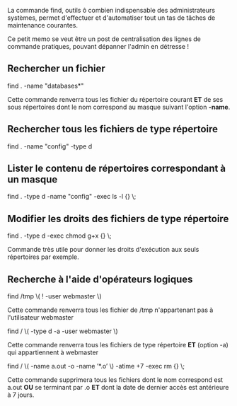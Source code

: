 
La commande find, outils ô combien indispensable des administrateurs systèmes, permet d'effectuer et d'automatiser tout un tas de tâches de maintenance courantes.

Ce petit memo se veut être un post de centralisation des lignes de commande pratiques, pouvant dépanner l'admin en détresse !

## Rechercher un fichier

<div class="codecolorer-container bash vibrant" style="overflow:auto;white-space:nowrap;width:100%;">
  <div class="bash codecolorer">
    <span class="kw2">find</span> . <span class="re5">-name</span> <span class="st0">"databases*"</span>
  </div>
</div>

Cette commande renverra tous les fichier du répertoire courant **ET** de ses sous répertoires dont le nom correspond au masque suivant l'option **-name**.

## Rechercher tous les fichiers de type répertoire

<div class="codecolorer-container bash vibrant" style="overflow:auto;white-space:nowrap;width:100%;">
  <div class="bash codecolorer">
    <span class="kw2">find</span> . <span class="re5">-name</span> <span class="st0">"config"</span> <span class="re5">-type</span> d
  </div>
</div>

## Lister le contenu de répertoires correspondant à un masque

<div class="codecolorer-container bash vibrant" style="overflow:auto;white-space:nowrap;width:100%;">
  <div class="bash codecolorer">
    <span class="kw2">find</span> . <span class="re5">-type</span> d <span class="re5">-name</span> <span class="st0">"config"</span> <span class="re5">-exec</span> <span class="kw2">ls</span> <span class="re5">-l</span> <span class="br0">&#123;</span><span class="br0">&#125;</span> \;
  </div>
</div>

## Modifier les droits des fichiers de type répertoire

<div class="codecolorer-container bash vibrant" style="overflow:auto;white-space:nowrap;width:100%;">
  <div class="bash codecolorer">
    <span class="kw2">find</span> . <span class="re5">-type</span> d <span class="re5">-exec</span> <span class="kw2">chmod</span> g+x <span class="br0">&#123;</span><span class="br0">&#125;</span> \;
  </div>
</div>

Commande très utile pour donner les droits d'exécution aux seuls répertoires par exemple.

## Recherche à l'aide d'opérateurs logiques

<div class="codecolorer-container bash vibrant" style="overflow:auto;white-space:nowrap;width:100%;">
  <div class="bash codecolorer">
    <span class="kw2">find</span> <span class="sy0">/</span>tmp \<span class="br0">&#40;</span> <span class="sy0">!</span> <span class="re5">-user</span> webmaster \<span class="br0">&#41;</span>
  </div>
</div>

Cette commande renverra tous les fichier de /tmp n'appartenant pas à l'utilisateur webmaster

<div class="codecolorer-container bash vibrant" style="overflow:auto;white-space:nowrap;width:100%;">
  <div class="bash codecolorer">
    <span class="kw2">find</span> <span class="sy0">/</span> \<span class="br0">&#40;</span> <span class="re5">-type</span> d <span class="re5">-a</span> <span class="re5">-user</span> webmaster \<span class="br0">&#41;</span>
  </div>
</div>

Cette commande renverra tous les fichiers de type répertoire **ET** (option -a) qui appartiennent à webmaster

<div class="codecolorer-container bash vibrant" style="overflow:auto;white-space:nowrap;width:100%;">
  <div class="bash codecolorer">
    <span class="kw2">find</span> <span class="sy0">/</span> \<span class="br0">&#40;</span> <span class="re5">-name</span> a.out <span class="re5">-o</span> <span class="re5">-name</span> ’<span class="sy0">*</span>.o’ \<span class="br0">&#41;</span> <span class="re5">-atime</span> +<span class="nu0">7</span> <span class="re5">-exec</span> <span class="kw2">rm</span> <span class="br0">&#123;</span><span class="br0">&#125;</span> \;
  </div>
</div>

Cette commande supprimera tous les fichiers dont le nom correspond est a.out **OU** se terminant par .o **ET** dont la date de dernier accès est antérieure à 7 jours.